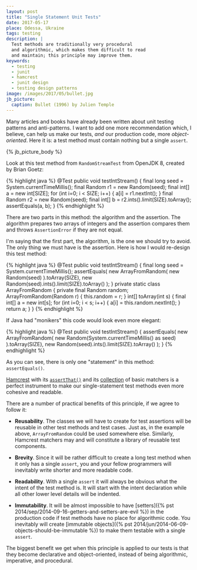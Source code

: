 ```yaml
---
layout: post
title: "Single Statement Unit Tests"
date: 2017-05-17
place: Odessa, Ukraine
tags: testing
description: |
  Test methods are traditionally very procedural
  and algorithmic, which makes them difficult to read
  and maintain; this principle may improve them.
keywords:
  - testing
  - junit
  - hamcrest
  - junit design
  - testing design patterns
image: /images/2017/05/bullet.jpg
jb_picture:
  caption: Bullet (1996) by Julien Temple
---
```


Many articles and books have already been written about unit testing patterns
and anti-patterns. I want to add one more recommendation which, I believe,
can help us make our tests, _and_ our production code, more _object-oriented_.
Here it is: a test method must contain nothing but a single `assert`.

<!--more-->

{% jb_picture_body %}

Look at this test method from `RandomStreamTest` from OpenJDK&nbsp;8,
created by Brian Goetz:

{% highlight java %}
@Test
public void testIntStream() {
  final long seed = System.currentTimeMillis();
  final Random r1 = new Random(seed);
  final int[] a = new int[SIZE];
  for (int i=0; i < SIZE; i++) {
    a[i] = r1.nextInt();
  }
  final Random r2 = new Random(seed);
  final int[] b = r2.ints().limit(SIZE).toArray();
  assertEquals(a, b);
}
{% endhighlight %}

There are two parts in this method: the algorithm and the assertion. The
algorithm prepares two arrays of integers and the assertion compares them
and throws `AssertionError` if they are not equal.

I'm saying that the first part, the algorithm, is the one we should try
to avoid. The only thing we must have is the assertion. Here is
how I would re-design this test method:

{% highlight java %}
@Test
public void testIntStream() {
  final long seed = System.currentTimeMillis();
  assertEquals(
    new ArrayFromRandom(
      new Random(seed)
    ).toArray(SIZE),
    new Random(seed).ints().limit(SIZE).toArray()
  );
}
private static class ArrayFromRandom {
  private final Random random;
  ArrayFromRandom(Random r) {
    this.random = r;
  }
  int[] toArray(int s) {
    final int[] a = new int[s];
    for (int i=0; i < s; i++) {
      a[i] = this.random.nextInt();
    }
    return a;
  }
}
{% endhighlight %}

If Java had "monikers" this code would look even more elegant:

{% highlight java %}
@Test
public void testIntStream() {
  assertEquals(
    new ArrayFromRandom(
      new Random(System.currentTimeMillis() as seed)
    ).toArray(SIZE),
    new Random(seed).ints().limit(SIZE).toArray()
  );
}
{% endhighlight %}

As you can see, there is only one "statement" in this method: `assertEquals()`.

[Hamcrest](http://hamcrest.org/) with its
[`assertThat()`](http://hamcrest.org/JavaHamcrest/javadoc/2.0.0.0/org/hamcrest/MatcherAssert.html)
and its
[collection](http://hamcrest.org/JavaHamcrest/javadoc/2.0.0.0/allclasses-frame.html)
of basic matchers is a perfect instrument to make our
single-statement test methods even more cohesive and readable.

There are a number of practical benefits of this principle, if we
agree to follow it:

  * **Reusability**. The classes we will have to create for test
    assertions will be reusable in other test methods and test cases.
    Just as, in the example above, `ArrayFromRandom` could be used
    somewhere else. Similarly, Hamcrest matchers may and will constitute
    a library of reusable test components.

  * **Brevity**. Since it will be rather difficult to create a long
    test method when it only has a single `assert`, you and your fellow programmers
    will inevitably write shorter and more readable code.

  * **Readability**. With a single `assert` it will always be obvious
    what the intent of the test method is. It will start with the intent
    declaration while all other lower level details will be indented.

  * **Immutability**. It will be almost impossible to have
    [setters]({% pst 2014/sep/2014-09-16-getters-and-setters-are-evil %}) in the
    production code if test methods have no place for algorithmic code. You
    inevitably will create
    [immutable objects]({% pst 2014/jun/2014-06-09-objects-should-be-immutable %})
    to make them testable with a single `assert`.

The biggest benefit we get when this principle is applied to our tests
is that they become declarative and object-oriented, instead of being
algorithmic, imperative, and procedural.

